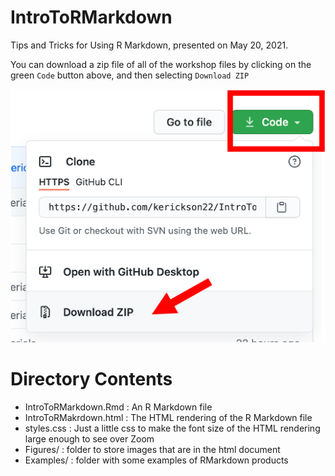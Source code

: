 # IntroToRMarkdown
 Tips and Tricks for Using R Markdown, presented on May 20, 2021.
 
You can download a zip file of all of the workshop files by clicking on the green `Code` button above, and then selecting `Download ZIP`
 
 ![](./Figures/github.png)
 
 # Directory Contents
 - IntroToRMarkdown.Rmd : An R Markdown file
 - IntroToRMakrdown.html : The HTML rendering of the R Markdown file
 - styles.css : Just a little css to make the font size of the HTML rendering large enough to see over Zoom
  - Figures/ : folder to store images that are in the html document
 - Examples/ : folder with some examples of RMarkdown products
